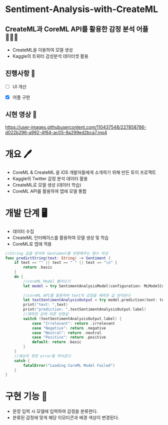 # Sentiment-Analysis-with-CreateML

## **CreateML**과 **CoreML API**를 활용한 감정 분석 어플 👩🏻‍💻
- CreateML을 이용하여 모델 생성
- Kaggle의 트위터 감성분석 데이터셋 활용

## 진행사항 📝
-   [ ] UI 개선
-   [x] 어플 구현


## 시현 영상 📱
https://user-images.githubusercontent.com/110437548/227858786-d022b296-a992-4f64-ac05-8a299ed2bca7.mp4

# 개요 🖊️

- CoreML & CreateML 을 iOS 개발자들에게 소개하기 위해 만든 토이 프로젝트
- Kaggle의 Twitter 감정 분석 데이터 활용
- CreateML로 모델 생성 (데이터 학습)
- CoreML API를 활용하여 앱에 모델 통합

# 개발 단계 🖥️

- 데이터 수집
- CreateML 인터페이스를 활용하여 모델 생성 및 학습
- CoreML로 앱에 적용

```swift
//String 값을 받아와 Sentiment를 반환해주는 함수 작성
func predictString(text: String) -> Sentiment {
    if text == "" || text == " " || text == "\n" {
        return .basic
    }
    do {
        //coreML Model 불러오기
        let model = try SentimentAnalysisModel(configuration: MLModelConfiguration.init())
        
        //coreML API를 활용하여 text의 감정을 예측한 값 받아온다
        let textSentimentAnalysisOutput = try model.prediction(text: text)
        print("text: ",text)
        print("prediction: ",textSentimentAnalysisOutput.label)
        //예측한 값에 따른 반환값
        switch (textSentimentAnalysisOutput.label) {
            case "Irrelevant": return .irrelevant
            case "Negative": return .negative
            case "Neutral": return .neutral
            case "Positive": return .positive
            default: return .basic
        }
    }
    //예상치 못한 error를 막아준다
    catch {
        fatalError("Loading CoreML Model Failed")
    }
}
```

# 구현 기능 👾

- 문장 입력 시 모델에 입력하여 감정을 분류한다.
- 분류된 감정에 맞게 해당 이모티콘과 배경 색상이 변경된다.
